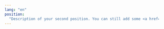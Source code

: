 ```yaml
---
lang: "en"
position:
  "Description of your second position. You can still add some <a href='http://www.google.com'>cool links</a> here."
---
```

